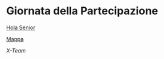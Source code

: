 # Giornata della Partecipazione

[Hola Senior](HolaSenior.md)

[Mappa](https://www.google.com/maps/d/viewer?mid=1Y0Behd74AbURJWipOS1cM5oz5ThY5OCT&ll=43.77263134963832%2C11.284330081453232&z=12)

_X-Team_
